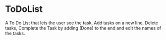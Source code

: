 # ToDoList
A To Do List that lets the user see the task, Add tasks on a new line, Delete tasks, Complete the Task by adding (Done) to the end and edit the names of the tasks.
